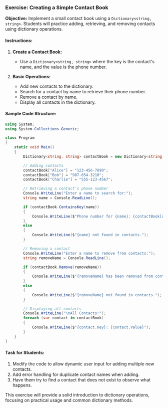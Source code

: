 ### Exercise: Creating a Simple Contact Book

**Objective:** Implement a small contact book using a `Dictionary<string, string>`. Students will practice adding, retrieving, and removing contacts using dictionary operations.

#### Instructions:

1. **Create a Contact Book:**
   - Use a `Dictionary<string, string>` where the key is the contact's name, and the value is the phone number.
   
2. **Basic Operations:**
   - Add new contacts to the dictionary.
   - Search for a contact by name to retrieve their phone number.
   - Remove a contact by name.
   - Display all contacts in the dictionary.

#### Sample Code Structure:

```csharp
using System;
using System.Collections.Generic;

class Program
{
    static void Main()
    {
        Dictionary<string, string> contactBook = new Dictionary<string, string>();

        // Adding contacts
        contactBook["Alice"] = "123-456-7890";
        contactBook["Bob"] = "987-654-3210";
        contactBook["Charlie"] = "555-123-4567";

        // Retrieving a contact's phone number
        Console.WriteLine("Enter a name to search for:");
        string name = Console.ReadLine();

        if (contactBook.ContainsKey(name))
        {
            Console.WriteLine($"Phone number for {name}: {contactBook[name]}");
        }
        else
        {
            Console.WriteLine($"{name} not found in contacts.");
        }

        // Removing a contact
        Console.WriteLine("Enter a name to remove from contacts:");
        string removeName = Console.ReadLine();

        if (contactBook.Remove(removeName))
        {
            Console.WriteLine($"{removeName} has been removed from contacts.");
        }
        else
        {
            Console.WriteLine($"{removeName} not found in contacts.");
        }

        // Displaying all contacts
        Console.WriteLine("\nAll Contacts:");
        foreach (var contact in contactBook)
        {
            Console.WriteLine($"{contact.Key}: {contact.Value}");
        }
    }
}
```

#### Task for Students:
1. Modify the code to allow dynamic user input for adding multiple new contacts.
2. Add error handling for duplicate contact names when adding.
3. Have them try to find a contact that does not exist to observe what happens.

This exercise will provide a solid introduction to dictionary operations, focusing on practical usage and common dictionary methods.